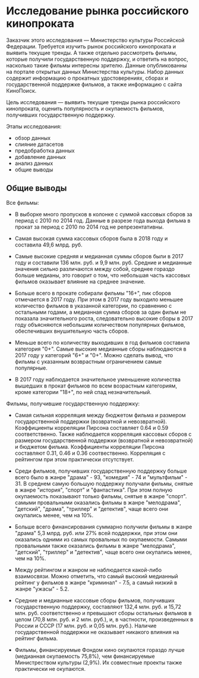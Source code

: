 # Исследование рынка российского кинопроката
Заказчик этого исследования — Министерство культуры Российской Федерации. Требуется изучить рынок российского кинопроката и выявить текущие тренды. А также отдельно рассмотреть фильмы, которые получили государственную поддержку, и ответить на вопрос, насколько такие фильмы интересны зрителю. Данные опубликованны на портале открытых данных Министерства культуры. Набор данных содержит информацию о прокатных удостоверениях, сборах и государственной поддержке фильмов, а также информацию с сайта КиноПоиск.

Цель исследования — выявить текущие тренды рынка российского кинопроката, оценить популярность и окупаемость фильмов, получивших государственную поддержку.

Этапы исследования:
- обзор данных
- слияние датасетов
- предобработка данных
- добавление данных
- анализ данных
- общие выводы

## Общие выводы
Все фильмы:

- В выборке много пропусков в колонке с суммой кассовых сборов за период с 2010 по 2014 год. Данные в разрезе года выхода фильма в прокат за период с 2010 по 2014 год не репрезентативны.

- Самая высокая сумма кассовых сборов была в 2018 году и составила 49,6 млрд. руб.

- Самые высокие средняя и медианная суммы сборов были в 2017 году и составили 136 млн. руб. и 9,9 млн. руб. Средние и медианные значения сильно различаются между собой, среднее гораздо больше медианы, это говорит о том, что небольшая часть кассовых фильмов оказывает влияние на среднее значение.

- Больше всего в прокате собирали фильмы "16+", пик сборов отмечается в 2017 году. При этом в 2017 году выходило меньшее количество фильмов в указанной категории, по сравнению с остальными годами, а медианная сумма сборов за один фильм не показала значительного роста, следовательно высокие сборы в 2017 году объясняются небольшим количеством популярных фильмов, обеспечивших внушительную часть сборов.

- Меньше всего по количеству выходивших в год фильмов составила категория "0+". Самые высокие медианные сборы наблюдаются в 2017 году у категорий "6+" и "0+". Можно сделать вывод, что фильмы с указанным возврастным ограничением самые популярные.

- В 2017 году наблюдается значительное уменьшение количества вышедших в прокат фильмов по всем возрастным категориям, кроме категории "18+", по ней спад незначительный.

Фильмы, получившие государственную поддержку:

- Самая сильная корреляция между бюджетом фильма и размером государственной поддержки (возвратной и невозвратной). Коэффициенты корреляции Пирсона составляет 0.64 и 0.59 соответственно. Также наблюдается корреляция кассовых сборов с размером государственной поддержки (возвратной и невозвратной) и бюджетом фильма. Коэффициенты корреляции Пирсона составляют 0.31, 0.46 и 0.36 соотвественно. Корреляция с рейтингом при этом практически отсутствует.

- Среди фильмов, получивших государственную поддержку больше всего было в жанре "драма" - 93, "комедия" - 74 и "мультфильм" - 31. В среднем самую большую поддержку получали фильмы, снятые в жанре "история", "спорт" и "фантастика". При этом полную окупаемость показывают только фильмы, снятые в жанре "спорт". самыми провальными оказались фильмы в жанре "мелодрама", "детский", "драма", "триллер" и "детектив", чаще всего они окупались менее, чем на 10%.

- Больше всего финансирования суммарно получили фильмы в жанре "драма" 5,3 млрд. руб. или 27% всей поддержки, при этом они оказались одними из самых провальных по окупаемости. Самыми провальными также оказались фильмы в жанре "мелодрама", "детский", "триллер" и "детектив", чаще всего они окупались менее, чем на 10%.

- Между рейтингом и жанром не наблюдается какой-либо взаимосвязи. Можно отметить, что самый высокий медианный рейтинг у фильмов в жанре "криминал" - 7.5, а самый низкий в жанре "ужасы" - 5.2.

- Средние и медианные кассовые сборы фильмов, получивших государственную поддержку, составляют 132,4 млн. руб. и 15,72 млн. руб. соответственно и превышают сборы остальных фильмов в целом (70,8 млн. руб. и 2 млн. руб.), и, в частности, произведенных в России и СССР (17 млн. руб. и 0,05 млн. руб.). Наличие государственной поддержки не оказывает никакого влияния на рейтинг фильма.

- Фильмы, финансируемые Фондом кино окупаются гораздо лучше (медианная окупаемость 75,8%), чем финансируемые Министреством культуры (2,9%). Их совместные проекты также практически не окупаются.
